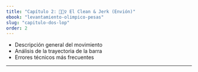 ```yaml
---
title: "Capítulo 2: 🏋🏽‍♀️ El Clean & Jerk (Envión)"
ebook: "levantamiento-olimpico-pesas"
slug: "capitulo-dos-lop"
order: 2
---
```


- Descripción general del movimiento
- Análisis de la trayectoria de la barra
- Errores técnicos más frecuentes

---